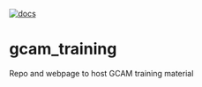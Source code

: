 [![docs](https://github.com/JGCRI/gcam_training/actions/workflows/docs.yaml/badge.svg)](https://github.com/JGCRI/gcam_training/actions/workflows/docs.yaml)

# gcam_training
Repo and webpage to host GCAM training material
